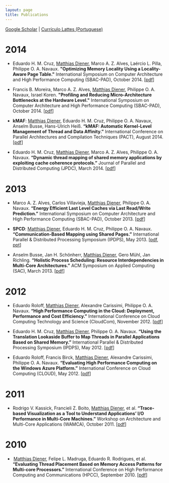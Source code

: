 ```yaml
---
layout: page
title: Publications
---
```


[Google Scholar](http://scholar.google.com.br/citations?user=ToWKC8gAAAAJ&hl=en) \| [Currículo Lattes (Portuguese)](http://lattes.cnpq.br/8653611969517458)

# 2014

* Eduardo H. M. Cruz, <u>Matthias Diener</u>, Marco A. Z. Alves, Laércio L. Pilla, Philippe O. A. Navaux. **"Optimizing Memory Locality Using a Locality-Aware Page Table."** International Symposium on Computer Architecture and High Performance Computing (SBAC-PAD), October 2014. [[pdf](../files/2014-SBAC-LAPT.pdf)]

* Francis B. Moreira, Marco A. Z. Alves, <u>Matthias Diener</u>, Philippe O. A. Navaux, Israel Koren. **"Profiling and Reducing Micro-Architecture Bottlenecks at the Hardware Level."** International Symposium on Computer Architecture and High Performance Computing (SBAC-PAD), October 2014. [[pdf](../files/2014-SBAC-BLAP.pdf)]

* **kMAF**: <u>Matthias Diener</u>, Eduardo H. M. Cruz, Philippe O. A. Navaux, Anselm Busse, Hans-Ulrich Heiß. **“kMAF: Automatic Kernel-Level Management of Thread and Data Affinity.”** International Conference on Parallel Architectures and Compilation Techniques (PACT), August 2014.
[[pdf](../files/2014-PACT-kMAF.pdf)]

* Eduardo H. M. Cruz, <u>Matthias Diener</u>, Marco A. Z. Alves, Philippe O. A. Navaux. **“Dynamic thread mapping of shared memory applications by exploiting cache coherence protocols.”** Journal of Parallel and Distributed Computing (JPDC), March 2014. [[pdf](../files/2014-JPDC-CohMap.pdf)]

# 2013

* Marco A. Z. Alves, Carlos Villavieja, <u>Matthias Diener</u>, Philippe O. A. Navaux. **“Energy Efficient Last Level Caches via Last Read/Write Prediction.”** International Symposium on Computer Architecture and High Performance Computing (SBAC-PAD), October 2013. [[pdf](../files/2014-SBAC-DEWP.pdf)]

* **SPCD**: <u>Matthias Diener</u>, Eduardo H. M. Cruz, Philippe O. A. Navaux. **“Communication-Based Mapping using Shared Pages.”** International Parallel & Distributed Processing Symposium (IPDPS), May 2013. [[pdf](../files/2013-IPDPS-SPCD.pdf), [ppt](../files/2013-IPDPS-SPCD-presentation.pdf)]

* Anselm Busse, Jan H. Schönherr, <u>Matthias Diener</u>, Gero Mühl, Jan Richling. **“Holistic Process Scheduling: Resource Interdependencies in Multi-Core Architectures.”** ACM Symposium on Applied Computing (SAC), March 2013. [[pdf](../files/2013-SAC-Quadbench.pdf)]

# 2012

* Eduardo Roloff, <u>Matthias Diener</u>, Alexandre Carissimi, Philippe O. A. Navaux. **“High Performance Computing in the Cloud: Deployment, Performance and Cost Efficiency.”** International Conference on Cloud Computing Technology and Science (CloudCom), November 2012. [[pdf](../files/2012-CloudCom-CloudMPI.pdf)]

* Eduardo H. M. Cruz, <u>Matthias Diener</u>, Philippe O. A. Navaux. **“Using the Translation Lookaside Buffer to Map Threads in Parallel Applications Based on Shared Memory.”** International Parallel & Distributed Processing Symposium (IPDPS), May 2012. [[pdf](../files/2012-IPDPS-TLB.pdf)]

* Eduardo Roloff, Francis Birck, <u>Matthias Diener</u>, Alexandre Carissimi, Philippe O. A. Navaux. **“Evaluating High Performance Computing on the Windows Azure Platform.”** International Conference on Cloud Computing (CLOUD), May 2012. [[pdf](../files/2012-CLOUD-Azure.pdf)]

# 2011

* Rodrigo V. Kassick, Francieli Z. Boito, <u>Matthias Diener</u>, et al. **“Trace-based Visualization as a Tool to Understand Applications’ I/O Performance in Multi-Core Machines.”** Workshop on Architecture and Multi-Core Applications (WAMCA), October 2011. [[pdf](../files/2011-WAMCA-OLAM.pdf)]

# 2010

* &thinsp;<u>Matthias Diener</u>, Felipe L. Madruga, Eduardo R. Rodrigues, et al. **“Evaluating Thread Placement Based on Memory Access Patterns for Multi-core Processors.”** International Conference on High Performance Computing and Communications (HPCC), September 2010. [[pdf](../files/2010-HPCC-SimpleMap.pdf)]
